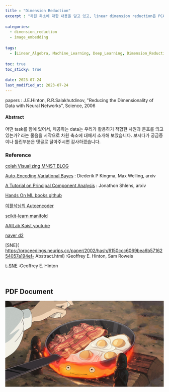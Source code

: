 ```yaml
---
title : "Dimension Reduction"
excerpt : "차원 축소에 대한 내용을 담고 있고, linear dimension reduction은 PCA, non-linear dimension reduction는 VQA를 통해 설명 하였다.. "

categories: 
  - dimension_reduction
  - image_embedding

tags:
  - [Linear_Algebra, Machine_Learning, Deep_Learning, Dimension_Reduction, Image_Embedding]
  
toc: true
toc_sticky: true

date: 2023-07-24
last_modified_at: 2023-07-24
---
```


papers : J.E.Hinton, R.R.Salakhutdinov, "Reducing the Dimensionality of Data with Neural Networks", Science, 2006

#### Abstract

어떤 task를 함에 있어서, 제공하는 data는 우리가 활용하기 적합한 차원과 분포를 띄고 있는가? 라는 물음을 시작으로 차원 축소에 대해서 소개해 보았습니다.
보시다가 궁금증이나 틀린부분은 댓글로 달아주시면 감사하겠습니다.

### Reference

[colah Visualizing MNIST BLOG](https://colah.github.io/posts/2014-10-Visualizing-MNIST/​)

[Auto-Encoding Variational Bayes](https://arxiv.org/abs/1312.6114)​​
: Diederik P Kingma, Max Welling, arxiv

[A Tutorial on Principal Component Analysis](​​https://arxiv.org/abs/1404.1100​​)
: Jonathon Shlens, arxiv

[Hands On ML books github](https://github.com/ExcelsiorCJH/Hands-On-ML/​​)

[이활석님의 Autoencoder](https://www.slideshare.net/NaverEngineering/ss-96581209​​)

[scikit-learn manifold](https://scikit-learn.org/stable/modules/manifold.html#manifold​​)

[AAILab Kaist youtube ](https://www.youtube.com/@aailabkaist6236/playlists​​)

[naver d2](https://www.youtube.com/@naverd2848/playlists​​)

[SNE](​https://proceedings.neurips.cc/paper/2002/hash/6150ccc6069bea6b5716254057a194ef- Abstract.html​)
:Geoffrey E. Hinton, Sam Roweis

[t-SNE](https://www.jmlr.org/papers/volume9/vandermaaten08a/vandermaaten08a.pdf?fbcl)
:Geoffrey E. Hinton


​
## PDF Document

<a href="../paper/Dimension/TechTalkCFP_dimension_reduction.pdf" class="image fit"><img src="images/17.jpg" alt=""></a>
